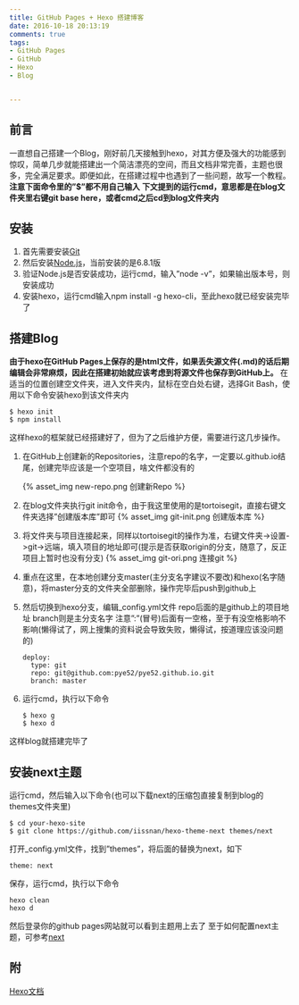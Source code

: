 ```yaml
---
title: GitHub Pages + Hexo 搭建博客
date: 2016-10-18 20:13:19
comments: true
tags: 
- GitHub Pages
- GitHub
- Hexo
- Blog


---
```


## 前言

一直想自己搭建一个Blog，刚好前几天接触到hexo，对其方便及强大的功能感到惊叹，简单几步就能搭建出一个简洁漂亮的空间，而且文档非常完善，主题也很多，完全满足要求。即便如此，在搭建过程中也遇到了一些问题，故写一个教程。
**注意下面命令里的”$”都不用自己输入**
**下文提到的运行cmd，意思都是在blog文件夹里右键git base here，或者cmd之后cd到blog文件夹内**

<!-- more -->

## 安装

1. 首先需要安装[Git](https://git-for-windows.github.io/)
2. 然后安装[Node.js](https://nodejs.org/en/)，当前安装的是6.8.1版
3. 验证Node.js是否安装成功，运行cmd，输入”node -v”，如果输出版本号，则安装成功
4. 安装hexo，运行cmd输入npm install -g hexo-cli，至此hexo就已经安装完毕了

## 搭建Blog

**由于hexo在GitHub Pages上保存的是html文件，如果丢失源文件(.md)的话后期编辑会非常麻烦，因此在搭建初始就应该考虑到将源文件也保存到GitHub上。**
在适当的位置创建空文件夹，进入文件夹内，鼠标在空白处右键，选择Git Bash，使用以下命令安装hexo到该文件夹内

```base
$ hexo init
$ npm install
```

这样hexo的框架就已经搭建好了，但为了之后维护方便，需要进行这几步操作。

1. 在GitHub上创建新的Repositories，注意repo的名字，一定要以.github.io结尾，创建完毕应该是一个空项目，啥文件都没有的

   {% asset_img new-repo.png 创建新Repo %}

2. 在blog文件夹执行git init命令，由于我这里使用的是tortoisegit，直接右键文件夹选择”创建版本库”即可
   {% asset_img git-init.png 创建版本库 %}

3. 将文件夹与项目连接起来，同样以tortoisegit的操作为准，右键文件夹->设置->git->远端，填入项目的地址即可(提示是否获取origin的分支，随意了，反正项目上暂时也没有分支)
   {% asset_img git-ori.png 连接git %}

4. 重点在这里，在本地创建分支master(主分支名字建议不要改)和hexo(名字随意)，将master分支的文件夹全部删除，操作完毕后push到github上

5. 然后切换到hexo分支，编辑_config.yml文件
   repo后面的是github上的项目地址
   branch则是主分支名字
   注意”:”(冒号)后面有一空格，至于有没空格影响不影响(懒得试了，网上搜集的资料说会导致失败，懒得试，按道理应该没问题的)

   ```base
   deploy:
     type: git
     repo: git@github.com:pye52/pye52.github.io.git
     branch: master
   ```

6. 运行cmd，执行以下命令

   ```base
   $ hexo g
   $ hexo d
   ```

这样blog就搭建完毕了

## 安装next主题

运行cmd，然后输入以下命令(也可以下载next的压缩包直接复制到blog的themes文件夹里)

```base
$ cd your-hexo-site
$ git clone https://github.com/iissnan/hexo-theme-next themes/next
```

打开_config.yml文件，找到”themes”，将后面的替换为next，如下

```base
theme: next
```

保存，运行cmd，执行以下命令

```base
hexo clean
hexo d
```

然后登录你的github pages网站就可以看到主题用上去了
至于如何配置next主题，可参考[next](http://theme-next.iissnan.com/getting-started.html)

## 附

[Hexo文档](https://hexo.io/zh-cn/docs/index.html)